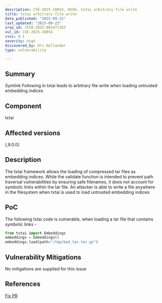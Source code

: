 ```yaml
---
description: CVE-2025-10854, HIGH, txtai arbitrary file write
title: txtai arbitrary file write
date_published: "2025-09-22"
last_updated: "2025-09-22"
xray_id: JFSA-2025-001471363
vul_id: CVE-2025-10854
cvss: 8.1
severity: high
discovered_by: Ori Hollander
type: vulnerability

---
```


## Summary

Symlink Following in txtai leads to arbitrary file write when loading untrusted embedding indices

## Component

txtai

## Affected versions

(,9.0.0]

## Description

The txtai framework allows the loading of compressed tar files as embedding indices. While the validate function is intended to prevent path traversal vulnerabilities by ensuring safe filenames, it does not account for symbolic links within the tar file. An attacker is able to write a file anywhere in the filesystem when txtai is used to load untrusted embedding indices 


## PoC

The following txtai code is vulnerable, when loading a tar file that contains symbolic links -

```python
from txtai import Embeddings 
embeddings = Embeddings() 
embeddings.load(path="/tmp/bad_tar.tar.gz") 
```



## Vulnerability Mitigations

No mitigations are supplied for this issue

## References

[Fix PR](https://github.com/neuml/txtai/issues/965)

